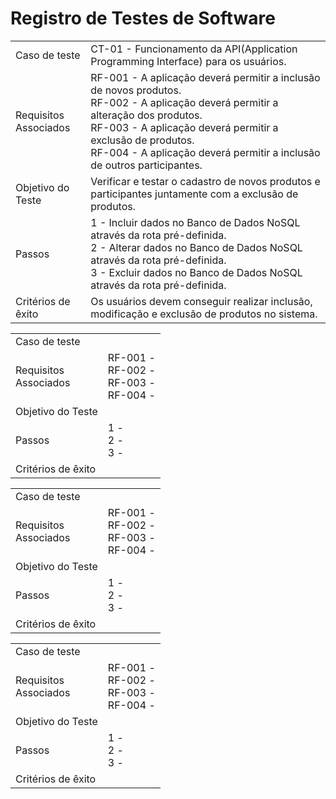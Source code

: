 # Registro de Testes de Software

<table>
<tr>
<td>Caso de teste
	
</td>
<td>CT-01 - Funcionamento da API(Application Programming Interface) para os usuários.
</td>
</tr>

<tr>
<td>Requisitos </br>
  Associados</td>
<td>RF-001 - A aplicação deverá permitir a inclusão de novos produtos. </br>
RF-002 - A aplicação deverá permitir a alteração dos produtos. </br>
RF-003 - A aplicação deverá permitir a exclusão de produtos. </br>
RF-004 - A aplicação deverá permitir a inclusão de outros participantes. 
  
</td>
</tr>

<tr>
<td>Objetivo do Teste</td>
<td>Verificar e testar o cadastro de novos produtos e participantes juntamente com a exclusão de produtos.</td>
</tr>

<tr>
<td>Passos</td>
<td>1 - Incluir dados no Banco de Dados NoSQL através da rota pré-definida.</br>
2 - Alterar dados no Banco de Dados NoSQL através da rota pré-definida.</br>
3 - Excluir dados no Banco de Dados NoSQL através da rota pré-definida.</br>
</tr>

<tr>
<td>Critérios de êxito</td>
<td>Os usuários devem conseguir realizar  inclusão, modificação e exclusão de produtos no sistema.</td>
</tr>




<table>
<tr>
<td>Caso de teste
	
</td>
<td>
</td>
</tr>

<tr>
<td>Requisitos </br>
  Associados</td>
<td>RF-001 -  </br>
RF-002 -  </br>
RF-003 -  </br>
RF-004 -  
  
</td>
</tr>

<tr>
<td>Objetivo do Teste</td>
<td></td>
</tr>

<tr>
<td>Passos</td>
<td>1 - </br>
2 - </br>
3 - </br>
</tr>

<tr>
<td>Critérios de êxito</td>
<td></td>
</tr>






<table>
<tr>
<td>Caso de teste
	
</td>
<td>
</td>
</tr>

<tr>
<td>Requisitos </br>
  Associados</td>
<td>RF-001 -  </br>
RF-002 -  </br>
RF-003 -  </br>
RF-004 -  
  
</td>
</tr>

<tr>
<td>Objetivo do Teste</td>
<td></td>
</tr>

<tr>
<td>Passos</td>
<td>1 - </br>
2 - </br>
3 - </br>
</tr>

<tr>
<td>Critérios de êxito</td>
<td></td>
</tr>






<table>
<tr>
<td>Caso de teste
	
</td>
<td>
</td>
</tr>

<tr>
<td>Requisitos </br>
  Associados</td>
<td>RF-001 -  </br>
RF-002 -  </br>
RF-003 -  </br>
RF-004 -  
  
</td>
</tr>

<tr>
<td>Objetivo do Teste</td>
<td></td>
</tr>

<tr>
<td>Passos</td>
<td>1 - </br>
2 - </br>
3 - </br>
</tr>

<tr>
<td>Critérios de êxito</td>
<td></td>
</tr>









